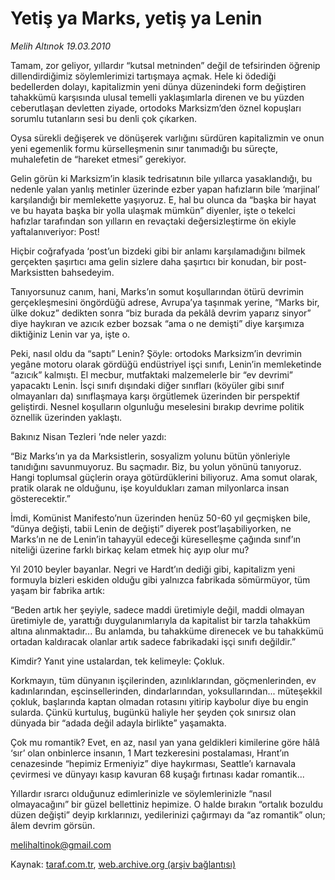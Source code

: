 # Yetiş ya Marks, yetiş ya Lenin

*Melih Altınok 19.03.2010*

<div class="yazi"><p>Tamam, zor geliyor, yıllardır “kutsal metninden” değil de tefsirinden öğrenip dillendirdiğimiz söylemlerimizi tartışmaya açmak. Hele ki ödediği bedellerden dolayı, kapitalizmin yeni dünya düzenindeki form değiştiren tahakkümü karşısında ulusal temelli yaklaşımlarla direnen ve bu yüzden ceberutlaşan devletten ziyade, ortodoks Marksizm’den öznel kopuşları sorumlu tutanların sesi bu denli çok çıkarken.</p>
<p>Oysa sürekli değişerek ve dönüşerek varlığını sürdüren kapitalizmin ve onun yeni egemenlik formu kürselleşmenin sınır tanımadığı bu süreçte, muhalefetin de “hareket etmesi” gerekiyor.</p>
<p>Gelin görün ki Marksizm’in klasik tedrisatının bile yıllarca yasaklandığı, bu nedenle yalan yanlış metinler üzerinde ezber yapan hafızların bile ‘marjinal’ karşılandığı bir memlekette yaşıyoruz. E, hal bu olunca da “başka bir hayat ve bu hayata başka bir yolla ulaşmak mümkün” diyenler, işte o tekelci hafızlar tarafından son yılların en revaçtaki değersizleştirme ön ekiyle yaftalanıveriyor: Post!</p>
<p>Hiçbir coğrafyada ‘post’un bizdeki gibi bir anlamı karşılamadığını bilmek gerçekten şaşırtıcı ama gelin sizlere daha şaşırtıcı bir konudan, bir post-Marksistten bahsedeyim.</p>
<p>Tanıyorsunuz canım, hani, Marks’ın somut koşullarından ötürü devrimin gerçekleşmesini öngördüğü adrese, Avrupa’ya taşınmak yerine, “Marks bir, ülke dokuz” dedikten sonra “biz burada da pekâlâ devrim yaparız sinyor” diye haykıran ve azıcık ezber bozsak “ama o ne demişti” diye karşımıza diktiğiniz Lenin var ya, işte o.</p>
<p>Peki, nasıl oldu da “saptı” Lenin? Şöyle: ortodoks Marksizm’in devrimin yegâne motoru olarak gördüğü endüstriyel işçi sınıfı, Lenin’in memleketinde “azıcık” kalmıştı. El mecbur, mutfaktaki malzemelerle bir “ev devrimi” yapacaktı Lenin. İsçi sınıfı dışındaki diğer sınıfları (köyüler gibi sınıf olmayanları da) sınıflaşmaya karşı örgütlemek üzerinden bir perspektif geliştirdi. Nesnel koşulların olgunluğu meselesini bırakıp devrime politik öznellik üzerinden yaklaştı.</p>
<p>Bakınız Nisan Tezleri ’nde neler yazdı:</p>
<p>“Biz Marks’ın ya da Marksistlerin, sosyalizm yolunu bütün yönleriyle tanıdığını savunmuyoruz. Bu saçmadır. Biz, bu yolun yönünü tanıyoruz. Hangi toplumsal güçlerin oraya götürdüklerini biliyoruz. Ama somut olarak, pratik olarak ne olduğunu, işe koyuldukları zaman milyonlarca insan gösterecektir.”</p>
<p>İmdi, Komünist Manifesto’nun üzerinden henüz 50-60 yıl geçmişken bile, “dünya değişti, tabii Lenin de değişti” diyerek post’laşabiliyorken, ne Marks’ın ne de Lenin’in tahayyül edeceği küreselleşme çağında sınıf’ın niteliği üzerine farklı birkaç kelam etmek hiç ayıp olur mu?</p>
<p>Yıl 2010 beyler bayanlar. Negri ve Hardt’ın dediği gibi, kapitalizm yeni formuyla bizleri eskiden olduğu gibi yalnızca fabrikada sömürmüyor, tüm yaşam bir fabrika artık:</p>
<p>“Beden artık her şeyiyle, sadece maddi üretimiyle değil, maddi olmayan üretimiyle de, yarattığı duygulanımlarıyla da kapitalist bir tarzla tahakküm altına alınmaktadır... Bu anlamda, bu tahakküme direnecek ve bu tahakkümü ortadan kaldıracak olanlar artık sadece fabrikadaki işçi sınıfı değildir.”</p>
<p>Kimdir? Yanıt yine ustalardan, tek kelimeyle: Çokluk.</p>
<p>Korkmayın, tüm dünyanın işçilerinden, azınlıklarından, göçmenlerinden, ev kadınlarından, eşcinsellerinden, dindarlarından, yoksullarından... müteşekkil çokluk, başlarında kaptan olmadan rotasını yitirip kaybolur diye bu engin sularda. Çünkü kurtuluş, bugünkü haliyle her şeyden çok sınırsız olan dünyada bir “adada değil adayla birlikte” yaşamakta.</p>
<p>Çok mu romantik? Evet, en az, nasıl yan yana geldikleri kimilerine göre hâlâ ‘sır’ olan onbinlerce insanın, 1 Mart tezkeresini postalaması, Hrant’ın cenazesinde “hepimiz Ermeniyiz” diye haykırması, Seattle’ı karnavala çevirmesi ve dünyayı kasıp kavuran 68 kuşağı fırtınası kadar romantik...</p>
<p>Yıllardır ısrarcı olduğunuz edimlerinizle ve söylemlerinizle “nasıl olmayacağını” bir güzel bellettiniz hepimize. O halde bırakın “ortalık bozuldu düzen değişti” deyip kırklarınızı, yedilerinizi çağırmayı da “az romantik” olun; âlem devrim görsün. </p>
<p><a href="mailto:melihaltinok@gmail.com">melihaltinok@gmail.com</a></p>
</div>

Kaynak: [taraf.com.tr](http://www.taraf.com.tr:80/makale/10524.htm), [web.archive.org (arşiv bağlantısı)](http://web.archive.org/web/20100322191403/http://www.taraf.com.tr:80/makale/10524.htm)

